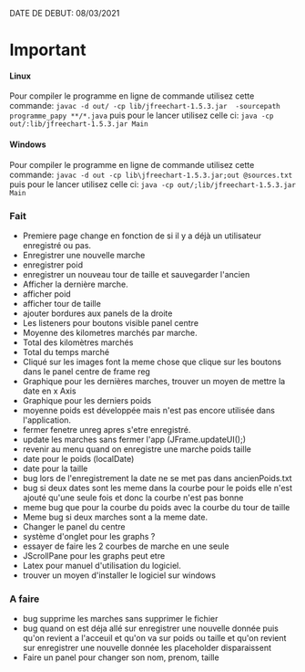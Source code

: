 DATE DE DEBUT: 08/03/2021

# Important
#### Linux
Pour compiler le programme en ligne de commande utilisez cette commande: `javac -d out/ -cp lib/jfreechart-1.5.3.jar  -sourcepath programme_papy **/*.java`
puis pour le lancer utilisez celle ci: `java -cp out/:lib/jfreechart-1.5.3.jar Main`
#### Windows
Pour compiler le programme en ligne de commande utilisez cette commande: `javac -d out -cp lib\jfreechart-1.5.3.jar;out @sources.txt`
puis pour le lancer utilisez celle ci: `java -cp out/;lib/jfreechart-1.5.3.jar Main`

### Fait
- Premiere page change en fonction de si il y a déjà un utilisateur enregistré ou pas.
- Enregistrer une nouvelle marche
- enregistrer poid
- enregistrer un nouveau tour de taille et sauvegarder l'ancien
- Afficher la dernière marche.
- afficher poid
- afficher tour de taille
- ajouter bordures aux panels de la droite
- Les listeners pour boutons visible panel centre
- Moyenne des kilometres marchés par marche.
- Total des kilomètres marchés
- Total du temps marché
- Cliqué sur les images font la meme chose que clique sur les boutons dans le panel centre de frame reg
- Graphique pour les dernières marches, trouver un moyen de mettre la date en x Axis
- Graphique pour les derniers poids
- moyenne poids est développée mais n'est pas encore utilisée dans l'application.
- fermer fenetre unreg apres s'etre enregistré.
- update les marches sans fermer l'app (JFrame.updateUI();)
- revenir au menu quand on enregistre une marche poids taille
- date pour le poids (localDate)
- date pour la taille
- bug lors de l'enregistrement la date ne se met pas dans ancienPoids.txt
- bug si deux dates sont les meme dans la courbe pour le poids elle n'est ajouté qu'une seule fois et donc la courbe n'est pas bonne
- meme bug que pour la courbe du poids avec la courbe du tour de taille
- Meme bug si deux marches sont a la meme date.
- Changer le panel du centre
- système d'onglet pour les graphs ?
- essayer de faire les 2 courbes de marche en une seule
- JScrollPane pour les graphs peut etre
- Latex  pour manuel d'utilisation du logiciel.
- trouver un moyen d'installer le logiciel sur windows

### A faire

- bug supprime les marches sans supprimer le fichier
- bug quand on est déja allé sur enregistrer une nouvelle donnée puis qu'on revient a l'acceuil et qu'on va sur poids ou taille et qu'on revient sur enregistrer une nouvelle donnée les placeholder disparaissent  
- Faire un panel pour changer son nom, prenom, taille


